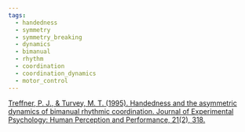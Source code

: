 ```yaml
---
tags:
  - handedness
  - symmetry
  - symmetry_breaking
  - dynamics
  - bimanual
  - rhythm
  - coordination
  - coordination_dynamics
  - motor_control
---
```


[Treffner, P. J., & Turvey, M. T. (1995). Handedness and the asymmetric dynamics of bimanual rhythmic coordination. Journal of Experimental Psychology: Human Perception and Performance, 21(2), 318.](https://d1wqtxts1xzle7.cloudfront.net/39280134/Treffner95JEP-libre.pdf?1445198628=&response-content-disposition=inline%3B+filename%3DHandedness_and_the_asymmetric_dynamics_o.pdf&Expires=1739401729&Signature=Wvs3EtS4GXiY~UIi9FORnNKcfyGdzOgQHr7AxufaD2NeKHcy1G6e9elYtnmD~BTGqhH-TJrQsf~KVRtXSln3UuLSLqGM2sP31yWGtT-HwuFKYQwhgeoJxi4zBdOfrP7q0C4J6Tw8pcZR~Q5-C53Z52G~azL0F7ugWlroScHDKxwOGqIpxjFjFNGGWgGUlPcbe0SGAwAJnmGB4nsj-0YEQOO0YD40R-eCTa8HJQ0MdVPD7gexb6MqaCPJwDS34iX8bQCkbcqMog9dYb7Cr9gW9yBVV8sA6Rw3lXV2aSGqkVa9UYuFrDwAmoneyjPO1kzdm9vqnB~twwN6BnJH4BJEEw__&Key-Pair-Id=APKAJLOHF5GGSLRBV4ZA)